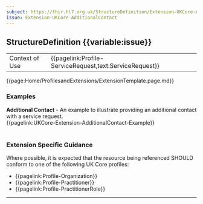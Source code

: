 ```yaml
---
subject: https://fhir.hl7.org.uk/StructureDefinition/Extension-UKCore-AdditionalContact
issue: Extension-UKCore-AdditionalContact
---
```

## StructureDefinition {{variable:issue}}

<table id="addToTranspose">
<tr><td>Context of Use</td>
<td>{{pagelink:Profile-ServiceRequest,text:ServiceRequest}}</td>
</tr>
</table>

{{page:Home/ProfilesandExtensions/ExtensionTemplate.page.md}}

<div id="Examples" class="tabcontent">
  <h3>Examples</h3>
  <b>Additional Contact</b> - An example to illustrate providing an additional contact with a service request.<br>
{{pagelink:UKCore-Extension-AdditionalContact-Example}}
<br><br>
</div>

<h3 id="guidance-{{variable:issue}}">Extension Specific Guidance</h3>

Where possible, it is expected that the resource being referenced SHOULD conform to one of the following UK Core profiles:

- {{pagelink:Profile-Organization}}
- {{pagelink:Profile-Practitioner}}
- {{pagelink:Profile-PractitionerRole}}


---
